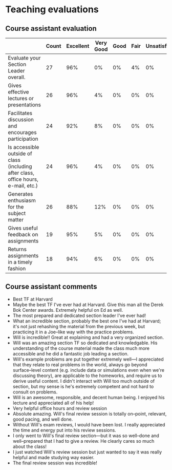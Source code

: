 # Teaching evaluations

## Course assistant evaluation

|                                                                                    | Count | Excellent | Very Good | Good | Fair | Unsatisfactory | Instructor Mean | Department Mean | Division Mean |
|------------------------------------------------------------------------------------|-------|-----------|-----------|------|------|----------------|-----------------|------------------|---------------|
| Evaluate your Section Leader overall.                                              | 27    | 96\%       | 0\%        | 0\%   | 4\%   | 0\%             | 4.96            | 4.72             | 4.63          |
| Gives effective lectures or presentations                                          | 26    | 96\%       | 4\%        | 0\%   | 0\%   | 0\%             | 4.96            | 4.73             | 4.59          |
| Facilitates discussion and encourages participation                                | 24    | 92\%       | 8\%        | 0\%   | 0\%   | 0\%             | 4.92            | 4.69             | 4.60          |
| Is accessible outside of class (including after class, office hours, e-mail, etc.) | 24    | 96\%       | 4\%        | 0\%   | 0\%   | 0\%             | 4.96            | 4.72             | 4.67          |
| Generates enthusiasm for the subject matter                                        | 26    | 88\%       | 12\%       | 0\%   | 0\%   | 0\%             | 4.88            | 4.65             | 4.57          |
| Gives useful feedback on assignments                                               | 19    | 95\%       | 5\%        | 0\%   | 0\%   | 0\%             | 4.95            | 4.66             | 4.56          |
| Returns assignments in a timely fashion                                            | 18    | 94\%       | 6\%        | 0\%   | 0\%   | 0\%             | 4.94            | 4.66             | 4.56          |

## Course assistant comments

- Best TF at Harvard
- Maybe the best TF I've ever had at Harvard. Give this man all the Derek Bok Center awards. Extremely helpful on Ed as well.
- The most prepared and dedicated section leader I've ever had!
- What an incredible section, probably the best one I've had at Harvard; it's not just rehashing the material from the previous week, but practicing it in a Joe–like way with the practice problems.
- Will is incredible!! Great at explaining and had a very organized section.
- Will was an amazing section TF so dedicated and knowledgable. His understanding of the course material made the class much more accessible and he did a fantastic job leading a section.
- Will's example problems are put together extremely well—I appreciated that they relate to real problems in the world, always go beyond surface–level content (e.g. include data or simulations even when we're discussing theory), are applicable to the homeworks, and require us to derive useful content. I didn't interact with Will too much outside of section, but my sense is he's extremely competent and not hard to consult on problems.
- Will is an awesome, responsible, and decent human being. I enjoyed his lecture and appreciated all of his help!
- Very helpful office hours and review session
- Absolute amazing. Will's final review session is totally on–point, relevant, good pacing, and well done.
- Without Will's exam reviews, I would have been lost. I really appreciated the time and energy put into his review sessions.
- I only went to Will's final review section—but it was so well–done and well–prepared that I had to give a review. He clearly cares so much about the class!
- I just watched Will's review session but just wanted to say it was really helpful and made studying way easier.
- The final review session was incredible!
